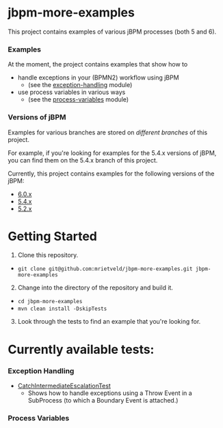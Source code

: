 # jbpm-more-examples

This project contains examples of various jBPM processes (both 5 and 6). 

### Examples
At the moment, the project contains examples that show how to

- handle exceptions in your (BPMN2) workflow using jBPM 
  - (see the [exception-handling](exception-handling) module)
- use process variables in various ways 
  - (see the [process-variables](process-variables) module)

### Versions of jBPM
Examples for various branches are stored on *different branches* of this project. 

For example, if you're looking for examples for the 5.4.x versions of jBPM, you can find them on the
5.4.x branch of this project. 

Currently, this project contains examples for the following versions of the jBPM: 
- [6.0.x](.)
- [5.4.x](../../tree/5.4.x)
- [5.2.x](../../tree/5.2.x)

# Getting Started

1. Clone this repository.
  - `git clone git@github.com:mrietveld/jbpm-more-examples.git jbpm-more-examples`
2. Change into the directory of the repository and build it.
  - `cd jbpm-more-examples`
  - `mvn clean install -DskipTests` 
3. Look through the tests to find an example that you're looking for. 

# Currently available tests: 

### Exception Handling

- [CatchIntermediateEscalationTest](exception-handling/src/test/java/org/jbpm/more/examples/CatchIntermediateErrorTest.java)
  - Shows how to handle exceptions using a Throw Event in a SubProcess (to which a Boundary Event is
    attached.) 

### Process Variables

